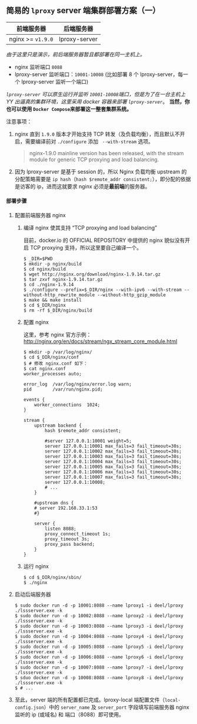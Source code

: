 ## 简易的 `lproxy` server 端集群部署方案（一）

| 前端服务器             | 后端服务器              |
|------------------------|-------------------------|
| nginx >= `v1.9.0`      | lproxy-server           |

*由于这里只是演示，前后端服务器暂且都部署在同一主机上。*

* nginx 监听端口 `8088`
* lproxy-server 监听端口：`10001-10008` (比如部署 8 个 lproxy-server，每一个 lproxy-server 监听一个端口)

*`lproxy-server` 可以原生运行并监听 `10001-10008`端口，但是为了在一台主机上 YY 出逼真的集群环境，这里采用 docker 容器来部署 `lproxy-server`*。 **当然，你也可以使用 `Docker Compose`来部署这一整套集群系统。**

注意事项：

1. nginx 直到 `1.9.0` 版本才开始支持 TCP 转发（及负载均衡），而且默认不开启，需要编译前对 `./configure` 添加 ` --with-stream` 选项。
	> nginx-1.9.0 mainline version has been released, with the stream module for generic TCP proxying and load balancing.
2. 因为 lproxy-server 是基于 session 的，所以 Nginx 负载均衡 upstream 的分配策略需要是 `ip hash`（`hash $remote_addr consistent;`），即分配的依据是访客的 ip，进而这就要求 nginx 必须是**最前端**的服务器。


#### 部署步骤

1. 配置前端服务器 nginx

	1. 编译 nginx 使其支持 “TCP proxying and load balancing”

		目前，docker.io 的 OFFICIAL REPOSITORY 中提供的 nginx 貌似没有开启 TCP proxying 支持，所以这里要自己编译一个。

		```shell
		$ _DIR=$PWD
		$ mkdir -p nginx/build
		$ cd nginx/build
		$ wget http://nginx.org/download/nginx-1.9.14.tar.gz
		$ tar zxvf nginx-1.9.14.tar.gz
		$ cd ./nginx-1.9.14
		$ ./configure --prefix=$_DIR/nginx --with-ipv6 --with-stream --without-http_rewrite_module --without-http_gzip_module
		$ make && make install
		$ cd $_DIR/nginx
		$ rm -rf $_DIR/nginx/build
		```
	2. 配置 nginx

		这里，参考 nginx 官方示例：http://nginx.org/en/docs/stream/ngx_stream_core_module.html

		```shell
		$ mkdir -p /var/log/nginx/
		$ cd $_DIR/nginx/conf
		$ # 修改 nginx.conf 如下：
		$ cat nginx.conf
		worker_processes auto;
		
		error_log  /var/log/nginx/error.log warn;
		pid        /var/run/nginx.pid;
		
		events {
		    worker_connections  1024;
		}
		
		stream {
		    upstream backend {
		        hash $remote_addr consistent;
		
		        #server 127.0.0.1:10001 weight=5;
		        server 127.0.0.1:10001 max_fails=3 fail_timeout=30s;
		        server 127.0.0.1:10002 max_fails=3 fail_timeout=30s;
		        server 127.0.0.1:10003 max_fails=3 fail_timeout=30s;
		        server 127.0.0.1:10004 max_fails=3 fail_timeout=30s;
		        server 127.0.0.1:10005 max_fails=3 fail_timeout=30s;
		        server 127.0.0.1:10006 max_fails=3 fail_timeout=30s;
		        server 127.0.0.1:10007 max_fails=3 fail_timeout=30s;
		        server 127.0.0.1:10008;
				# ...
		    }
			
		    #upstream dns {
		    # server 192.168.33.1:53
		    #}
			
		    server {
		        listen 8088;
		        proxy_connect_timeout 1s;
		        proxy_timeout 3s;
		        proxy_pass backend;
		    }
		}
		```
	3. 运行 nginx

		```shell
		$ cd $_DIR/nginx/sbin/
		$ ./nginx
		```

2. 启动后端服务器

	```shell
	$ sudo docker run -d -p 10001:8088 --name lproxy1 -i deel/lproxy ./lssserver.exe -k
	$ sudo docker run -d -p 10002:8088 --name lproxy2 -i deel/lproxy ./lssserver.exe -k
	$ sudo docker run -d -p 10003:8088 --name lproxy3 -i deel/lproxy ./lssserver.exe -k
	$ sudo docker run -d -p 10004:8088 --name lproxy4 -i deel/lproxy ./lssserver.exe -k
	$ sudo docker run -d -p 10005:8088 --name lproxy5 -i deel/lproxy ./lssserver.exe -k
	$ sudo docker run -d -p 10006:8088 --name lproxy6 -i deel/lproxy ./lssserver.exe -k
	$ sudo docker run -d -p 10007:8088 --name lproxy7 -i deel/lproxy ./lssserver.exe -k
	$ sduo docker run -d -p 10008:8088 --name lproxy8 -i deel/lproxy ./lssserver.exe -k
	$ # ...
	```

3. 至此，server 端的所有配置都已完成。lproxy-local 端配置文件（`local-config.json`）中的 `server_name` 及 `server_port` 字段填写前端服务器 nginx 监听的 ip (或域名) 和 端口（8088）即可使用。